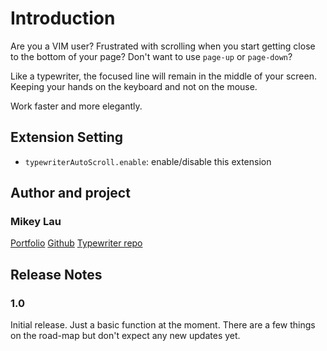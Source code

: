 # Introduction

Are you a VIM user? Frustrated with scrolling when you start getting close to the bottom of your page? Don't want to use ```page-up``` or ```page-down```?

Like a typewriter, the focused line will remain in the middle of your screen. Keeping your hands on the keyboard and not on the mouse.

Work faster and more elegantly.

## Extension Setting

* `typewriterAutoScroll.enable`: enable/disable this extension

## Author and project

### Mikey Lau

[Portfolio](https://mikeylau.uk)
[Github](https://github.com/MikeyJL)
[Typewriter repo](https://github.com/MikeyJL/typewriter-auto-scroll)

## Release Notes

### 1.0

Initial release. Just a basic function at the moment. There are a few things on the road-map but don't expect any new updates yet.
